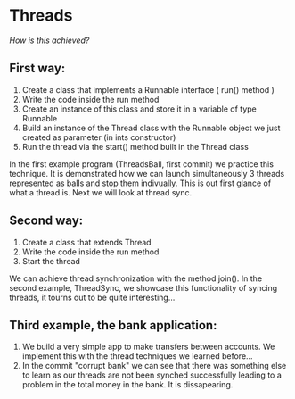 # Threads

_How is this achieved?_

## First way: 

1. Create a class that implements a Runnable interface ( run() method )
2. Write the code inside the run method
3. Create an instance of this class and store it in a variable of type Runnable
4. Build an instance of the Thread class with the Runnable object we just created as parameter (in ints constructor)
5. Run the thread via the start() method built in the Thread class

In the first example program (ThreadsBall, first commit) we practice this technique. It is demonstrated how we can launch simultaneously 3 threads represented as balls and stop them indivually. This is out first glance of what a thread is. Next we will look at thread sync.

## Second way:

1. Create a class that extends Thread
2. Write the code inside the run method
3. Start the thread

We can achieve thread synchronization with the method join(). 
In the second example, ThreadSync, we showcase this functionality of syncing threads, it tourns out to be quite interesting...

## Third example, the bank application:

1. We build a very simple app to make transfers between accounts. We implement this with the thread techniques we learned before...
2. In the commit "corrupt bank" we can see that there was something else to learn as our threads are not been synched successfully leading to a problem in the total money in the bank. It is dissapearing.